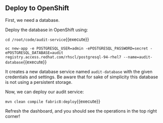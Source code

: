 ## Deploy to OpenShift

First, we need a database.

Deploy the database in OpenShift using:

`cd /root/code/audit-service`{{execute}}

`oc new-app -e POSTGRESQL_USER=admin -ePOSTGRESQL_PASSWORD=secret -ePOSTGRESQL_DATABASE=audit registry.access.redhat.com/rhscl/postgresql-94-rhel7 --name=audit-database`{{execute}}

It creates a new database service named `audit-database` with the given credentials and settings. Be aware that for sake of simplicity this database is not using a persistent storage.

Now, we can deploy our audit service:

`mvn clean compile fabric8:deploy`{{execute}}

Refresh the dashboard, and you should see the operations in the top right corner!
